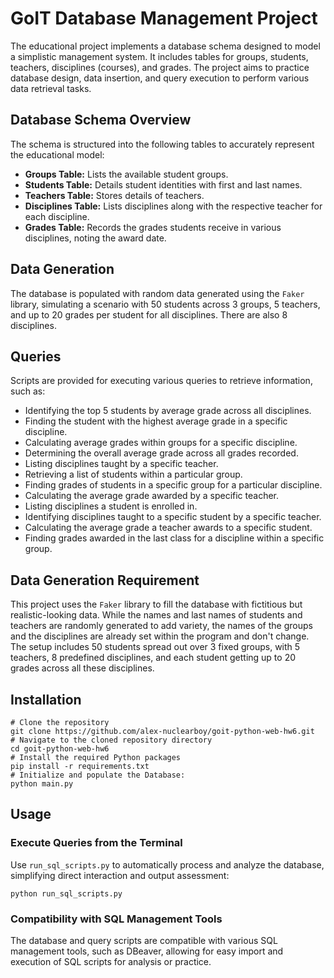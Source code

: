# GoIT Database Management Project

The educational project implements a database schema designed to model a simplistic management system. It includes tables for groups, students, teachers, disciplines (courses), and grades. The project aims to practice database design, data insertion, and query execution to perform various data retrieval tasks.

## Database Schema Overview

The schema is structured into the following tables to accurately represent the educational model:

- **Groups Table:** Lists the available student groups.
- **Students Table:** Details student identities with first and last names.
- **Teachers Table:** Stores details of teachers.
- **Disciplines Table:** Lists disciplines along with the respective teacher for each discipline.
- **Grades Table:** Records the grades students receive in various disciplines, noting the award date.

## Data Generation

The database is populated with random data generated using the `Faker` library, simulating a scenario with 50 students across 3 groups, 5 teachers, and up to 20 grades per student for all disciplines. There are also 8 disciplines.

## Queries

Scripts are provided for executing various queries to retrieve information, such as:

- Identifying the top 5 students by average grade across all disciplines.
- Finding the student with the highest average grade in a specific discipline.
- Calculating average grades within groups for a specific discipline.
- Determining the overall average grade across all grades recorded.
- Listing disciplines taught by a specific teacher.
- Retrieving a list of students within a particular group.
- Finding grades of students in a specific group for a particular discipline.
- Calculating the average grade awarded by a specific teacher.
- Listing disciplines a student is enrolled in.
- Identifying disciplines taught to a specific student by a specific teacher.
- Calculating the average grade a teacher awards to a specific student.
- Finding grades awarded in the last class for a discipline within a specific group.

## Data Generation Requirement

This project uses the `Faker` library to fill the database with fictitious but realistic-looking data. While the names and last names of students and teachers are randomly generated to add variety, the names of the groups and the disciplines are already set within the program and don't change. The setup includes 50 students spread out over 3 fixed groups, with 5 teachers, 8 predefined disciplines, and each student getting up to 20 grades across all these disciplines.

## Installation

    # Clone the repository
    git clone https://github.com/alex-nuclearboy/goit-python-web-hw6.git
    # Navigate to the cloned repository directory
    cd goit-python-web-hw6
    # Install the required Python packages
    pip install -r requirements.txt
    # Initialize and populate the Database:
    python main.py

## Usage

### Execute Queries from the Terminal

Use `run_sql_scripts.py` to automatically process and analyze the database, simplifying direct interaction and output assessment:

    python run_sql_scripts.py

### Compatibility with SQL Management Tools

The database and query scripts are compatible with various SQL management tools, such as DBeaver, allowing for easy import and execution of SQL scripts for analysis or practice.
